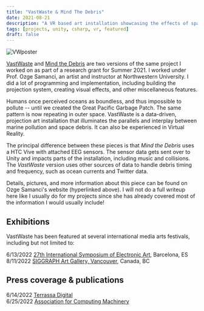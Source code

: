 ```yaml
---
title: "VastWaste & Mind The Debris"
date: 2021-08-21
description: "A VR based art installation showcasing the effects of space and marine debris."
tags: [projects, unity, csharp, vr, featured]
draft: false
---
```


![VWposter](/resources/vastwaste/posterVW.jpg)

[VastWaste](https://www.ozgesamanci.com/#/vastwaste/) and [Mind the Debris](https://www.ozgesamanci.com/#/mind-the-debris/) are two versions of the same project I worked on as part of a research grant for Summer 2021. I worked under Prof. Ozge Samanci, an artist and instructor at Northwestern University. I did a lot of programming and implementation, including building the projection system, creating visual effects, and other miscellaneous features. 

Humans once perceived oceans as boundless, and thus impossible to pollute -- until we created the Great Pacific Garbage Patch. The same pattern is now repeating in outer space. VastWaste is a data-driven, projection art installation that illuminates the parallels and interplay between marine pollution and space debris. It can also be experienced in Virtual Reality.

The principal difference between these pieces is that *Mind the Debris* uses a HTC Vive with attached EEG sensors. The sensor data gets sent over to Unity and impacts parts of the installation, including music and collisions. The *VastWaste* version uses other sources of data to handle debris timing and frequency, such as ocean currents and Twitter data.

Details, pictures, and more information about this piece can be found on Ozge Samanci's website (hyperlinked above). I will not do a full writeup here like I usually do for my projects since she has already covered most of the information I would usually include!

## Exhibitions

VastWaste has been featured at several international media arts festivals, including but not limited to:

6/13/2022   [27th International Symposium of Electronic Art](https://isea2022.isea-international.org/event/citm-upc-vastwaste/), Barcelona, ES  
8/11/2022	[SIGGRAPH Art Gallery, Vancouver](https://s2022.siggraph.org/presentation/?id=artg_158&sess=sess227), Canada, BC

## Press coverage & publications

6/14/2022   [Terrassa Digital](https://terrassadigital.cat/veure-la-deixalla-espacial-de-forma-immersiva-des-del-citm/)  
6/25/2022   [Association for Computing Machinery](https://dl.acm.org/doi/10.1145/3532837.3534952)